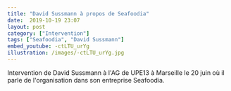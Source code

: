 ```yaml
---
title: "David Sussmann à propos de Seafoodia"
date:  2019-10-19 23:07
layout: post
category: ["Intervention"]
tags: ["Seafoodia", "David Sussmann"]
embed_youtube: -ctLTU_urYg
illustration: /images/-ctLTU_urYg.jpg
---
```


Intervention de David Sussmann à l'AG de UPE13 à Marseille le 20 juin où il parle de l'organisation dans son entreprise Seafoodia.
